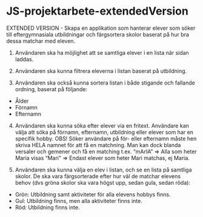 # JS-projektarbete-extendedVersion
EXTENDED VERSION - Skapa en applikation som hanterar elever som söker till eftergymnasiala utbildningar och färgsortera skolor baserat på hur bra dessa matchar med eleven. 

1. Användaren ska ha möjlighet att se samtliga elever i en lista när sidan laddas.

2. Användaren ska kunna filtrera eleverna i listan baserat på utbildning.
3. Användaren ska också kunna sortera listan i både stigande och fallande ordning, baserat på följande:
- Ålder
- Förnamn
- Efternamn 

4. Användaren ska kunna söka efter elever via en fritext. Användare kan välja att söka på förnamn, efternamn, utbildning eller elever som har en specifik hobby.
OBS! Söker användare på för- eller efternamn måste hen skriva HELA namnet för att få en matchning. Man kan dock blanda versaler och gemener och få en matching t.ex.
        “mArIA” => Alla som heter Maria visas
        “Mari" => Endast elever som heter Mari matchas, ej Maria.

5. Användaren ska kunna välja en elev i listan, och se en lista på samtliga skolor. De ska vara färgsorterade efter hur väl de matchar elevens behov (dvs gröna skolor ska vara högst upp, sedan gula, sedan röda):
- Grön: Utbildning samt aktiviteter för alla elevens hobbys finns.
- Gul: Utbildning finns, men alla aktiviteter finns inte.
- Röd: Utbildning finns inte.
